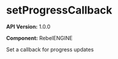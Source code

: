 # setProgressCallback

**API Version:** 1.0.0

**Component:** RebelENGINE

Set a callback for progress updates

